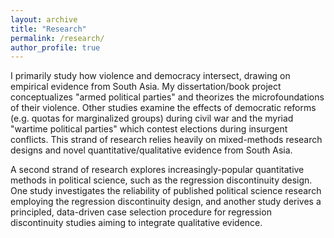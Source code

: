```yaml
---
layout: archive
title: "Research"
permalink: /research/
author_profile: true
---
```


I primarily study how violence and democracy intersect, drawing on empirical evidence from South Asia. My dissertation/book project conceptualizes "armed political parties" and theorizes the microfoundations of their violence. Other studies examine the effects of democratic reforms (e.g. quotas for marginalized groups) during civil war and the myriad "wartime political parties" which contest elections during insurgent conflicts. This strand of research relies heavily on mixed-methods research designs and novel quantitative/qualitative evidence from South Asia.

A second strand of research explores increasingly-popular quantitative methods in political science, such as the regression discontinuity design. One study investigates the reliability of published political science research employing the regression discontinuity design, and another study derives a principled, data-driven case selection procedure for regression discontinuity studies aiming to integrate qualitative evidence.
